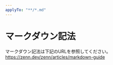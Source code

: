 ```yaml
---
applyTo: "**/*.md"
---
```


# マークダウン記法

マークダウン記法は下記のURLを参照してください。
https://zenn.dev/zenn/articles/markdown-guide

